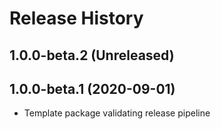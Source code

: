 # Release History

## 1.0.0-beta.2 (Unreleased)


## 1.0.0-beta.1 (2020-09-01)

* Template package validating release pipeline
